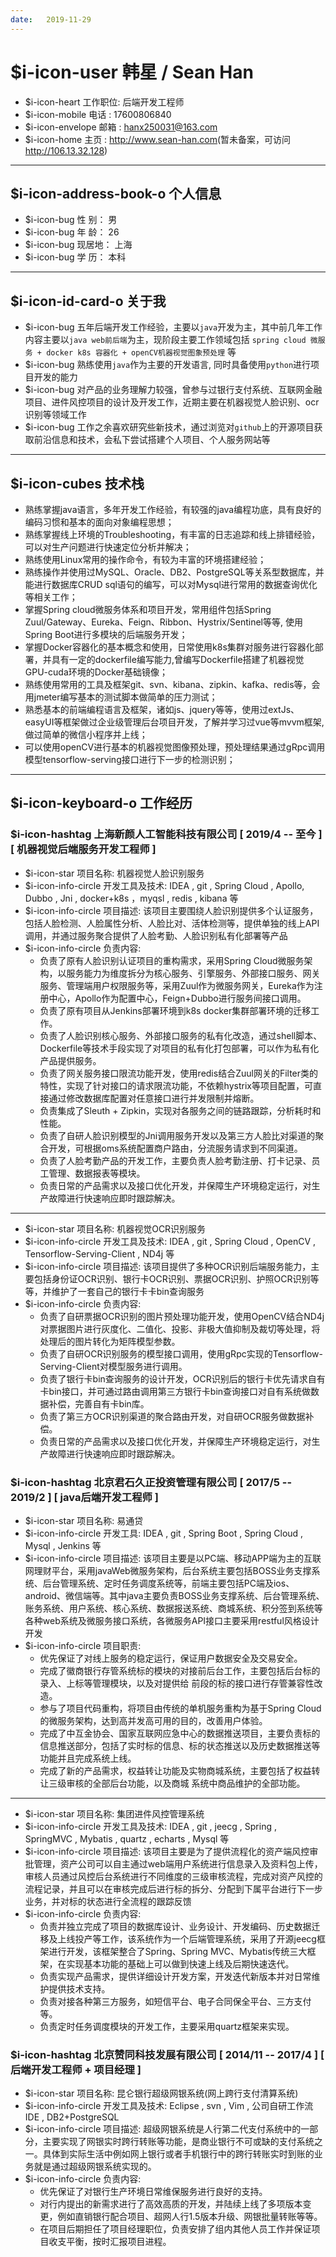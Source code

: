 ```yaml
---
date:   2019-11-29
---
```


# $i-icon-user 韩星 / Sean Han

* $i-icon-heart 工作职位: 后端开发工程师
* $i-icon-mobile 电话 : 17600806840
* $i-icon-envelope 邮箱 : <hanx250031@163.com>
* $i-icon-home 主页 : <http://www.sean-han.com>(暂未备案，可访问<http://106.13.32.128>)

---

## $i-icon-address-book-o 个人信息

* $i-icon-bug  性 别： 男
* $i-icon-bug  年 龄： 26 
* $i-icon-bug  现居地： 上海 
* $i-icon-bug  学 历： 本科

---
## $i-icon-id-card-o  关于我

* $i-icon-bug 五年后端开发工作经验，主要以`java`开发为主，其中前几年工作内容主要以`java web前后端`为主，现阶段主要工作领域包括 `spring cloud 微服务 + docker k8s 容器化 + openCV机器视觉图象预处理` 等
* $i-icon-bug 熟练使用`java`作为主要的开发语言, 同时具备使用`python`进行项目开发的能力
* $i-icon-bug 对产品的业务理解力较强，曾参与过银行支付系统、互联网金融项目、进件风控项目的设计及开发工作，近期主要在机器视觉人脸识别、ocr识别等领域工作
* $i-icon-bug 工作之余喜欢研究些新技术，通过浏览对`github`上的开源项目获取前沿信息和技术，会私下尝试搭建个人项目、个人服务网站等

---
## $i-icon-cubes 技术栈
 
* 熟练掌握java语言，多年开发工作经验，有较强的java编程功底，具有良好的编码习惯和基本的面向对象编程思想；
* 熟练掌握线上环境的Troubleshooting，有丰富的日志追踪和线上排错经验，可以对生产问题进行快速定位分析并解决；
* 熟练使用Linux常用的操作命令，有较为丰富的环境搭建经验；
* 熟练操作并使用过MySQL、Oracle、DB2、PostgreSQL等关系型数据库，并能进行数据库CRUD sql语句的编写，可以对Mysql进行常用的数据查询优化等相关工作；
* 掌握Spring cloud微服务体系和项目开发，常用组件包括Spring Zuul/Gateway、Eureka、Feign、Ribbon、Hystrix/Sentinel等等, 使用Spring Boot进行多模块的后端服务开发；
* 掌握Docker容器化的基本概念和使用，日常使用k8s集群对服务进行容器化部署，并具有一定的dockerfile编写能力,曾编写Dockerfile搭建了机器视觉GPU-cuda环境的Docker基础镜像；
* 熟练使用常用的工具及框架git、svn、kibana、zipkin、kafka、redis等，会用jmeter编写基本的测试脚本做简单的压力测试；
* 熟悉基本的前端编程语言及框架，诸如js、jquery等等，使用过extJs、easyUI等框架做过企业级管理后台项目开发，了解并学习过vue等mvvm框架, 做过简单的微信小程序并上线；
* 可以使用openCV进行基本的机器视觉图像预处理，预处理结果通过gRpc调用模型tensorflow-serving接口进行下一步的检测识别；

---

## $i-icon-keyboard-o 工作经历

### $i-icon-hashtag 上海新颜人工智能科技有限公司 [ 2019/4 -- 至今 ] [ 机器视觉后端服务开发工程师 ]

* $i-icon-star 项目名称: 机器视觉人脸识别服务
* $i-icon-info-circle 开发工具及技术: IDEA , git , Spring Cloud , Apollo, Dubbo , Jni , docker+k8s ，myqsl , redis , kibana 等
* $i-icon-info-circle 项目描述: 该项目主要围绕人脸识别提供多个认证服务，包括人脸检测、人脸属性分析、人脸比对、活体检测等，提供单独的线上API调用，并通过服务聚合提供了人脸考勤、人脸识别私有化部署等产品 
* $i-icon-info-circle 负责内容: 
    * 负责了原有人脸识别认证项目的重构需求，采用Spring Cloud微服务架构，以服务能力为维度拆分为核心服务、引擎服务、外部接口服务、网关服务、管理端用户权限服务等，采用Zuul作为微服务网关，Eureka作为注册中心，Apollo作为配置中心，Feign+Dubbo进行服务间接口调用。
    * 负责了原有项目从Jenkins部署环境到k8s docker集群部署环境的迁移工作。
	* 负责了人脸识别核心服务、外部接口服务的私有化改造，通过shell脚本、Dockerfile等技术手段实现了对项目的私有化打包部署，可以作为私有化产品提供服务。
    * 负责了网关服务接口限流功能开发，使用redis结合Zuul网关的Filter类的特性，实现了针对接口的请求限流功能，不依赖hystrix等项目配置，可直接通过修改数据库配置对任意接口进行并发限制并熔断。
	* 负责集成了Sleuth + Zipkin，实现对各服务之间的链路跟踪，分析耗时和性能。
    * 负责了自研人脸识别模型的Jni调用服务开发以及第三方人脸比对渠道的聚合开发，可根据oms系统配置商户路由，分流服务请求到不同渠道。
    * 负责了人脸考勤产品的开发工作，主要负责人脸考勤注册、打卡记录、员工管理、数据报表等模块。
	* 负责日常的产品需求以及接口优化开发，并保障生产环境稳定运行，对生产故障进行快速响应即时跟踪解决。
	
 ---

* $i-icon-star 项目名称: 机器视觉OCR识别服务
* $i-icon-info-circle 开发工具及技术: IDEA , git , Spring Cloud , OpenCV , Tensorflow-Serving-Client , ND4j 等
* $i-icon-info-circle 项目描述: 该项目提供了多种OCR识别后端服务能力，主要包括身份证OCR识别、银行卡OCR识别、票据OCR识别、护照OCR识别等等，并维护了一套自己的银行卡卡bin查询服务
* $i-icon-info-circle 负责内容: 
    * 负责了自研票据OCR识别的图片预处理功能开发，使用OpenCV结合ND4j对票据图片进行灰度化、二值化、投影、非极大值抑制及裁切等处理，将处理后的图片转化为矩阵模型参数。
    * 负责了自研OCR识别服务的模型接口调用，使用gRpc实现的Tensorflow-Serving-Client对模型服务进行调用。
	* 负责了银行卡bin查询服务的设计开发，OCR识别后的银行卡优先请求自有卡bin接口，并可通过路由调用第三方银行卡bin查询接口对自有系统做数据补偿，完善自有卡bin库。
    * 负责了第三方OCR识别渠道的聚合路由开发，对自研OCR服务做数据补偿。
	* 负责日常的产品需求以及接口优化开发，并保障生产环境稳定运行，对生产故障进行快速响应即时跟踪解决。

 
### $i-icon-hashtag 北京君石久正投资管理有限公司 [ 2017/5 -- 2019/2 ] [ java后端开发工程师 ] 

* $i-icon-star 项目名称: 易通贷
* $i-icon-info-circle 开发工具: IDEA , git , Spring Boot , Spring Cloud , Mysql , Jenkins 等
* $i-icon-info-circle 项目描述: 该项目主要是以PC端、移动APP端为主的互联网理财平台，采用javaWeb微服务架构，后台系统主要包括BOSS业务支撑系统、后台管理系统、定时任务调度系统等，前端主要包括PC端及ios、android、微信端等。其中java主要负责BOSS业务支撑系统、后台管理系统、账务系统、用户系统、核心系统、数据报送系统、商城系统、积分签到系统等各种web系统及微服务接口系统，各微服务API接口主要采用restful风格设计开发
* $i-icon-info-circle 项目职责: 
    * 优先保证了对线上服务的稳定运行，保证用户数据安全及交易安全。
    * 完成了徽商银行存管系统标的模块的对接前后台工作，主要包括后台标的录入、上标等管理模块，以及对提供给 前段的标的接口进行存管兼容性改造。
	* 参与了项目代码重构，将项目由传统的单机服务重构为基于Spring Cloud的微服务架构，达到高并发高可用的目的，改善用户体验。
	* 完成了中互金协会、国家互联网应急中心的数据推送项目，主要负责标的信息推送部分，包括了实时标的信息、标的状态推送以及历史数据推送等功能并且完成系统上线。
	* 完成了新的产品需求，权益转让功能及实物商城系统，主要包括了权益转让三级审核的全部后台功能，以及商城 系统中商品维护的全部功能。
	
---
	
* $i-icon-star 项目名称: 集团进件风控管理系统
* $i-icon-info-circle 开发工具及技术: IDEA , git , jeecg , Spring , SpringMVC , Mybatis , quartz , echarts , Mysql 等
* $i-icon-info-circle 项目描述: 该项目主要是为了提供流程化的资产端风控审批管理，资产公司可以自主通过web端用户系统进行信息录入及资料包上传，审核人员通过风控后台系统进行不同维度的三级审核流程，完成对资产风控的流程记录，并且可以在审核完成后进行标的拆分、分配到下属平台进行下一步业务，并对标的状态进行全流程的跟踪反馈
* $i-icon-info-circle 负责内容: 
    * 负责并独立完成了项目的数据库设计、业务设计、开发编码、历史数据迁移及上线投产等工作，该系统作为一个后端管理系统，采用了开源jeecg框架进行开发，该框架整合了Spring、Spring MVC、Mybatis传统三大框架，在实现基本功能的基础上可以做到快速上线及后期快速迭代。
    * 负责实现产品需求，提供详细设计开发方案，开发迭代新版本并对日常维护提供技术支持。
	* 负责对接各种第三方服务，如短信平台、电子合同保全平台、三方支付等。
	* 负责定时任务调度模块的开发工作，主要采用quartz框架来实现。

### $i-icon-hashtag 北京赞同科技发展有限公司 [ 2014/11 -- 2017/4 ] [ 后端开发工程师 + 项目经理 ]

* $i-icon-star 项目名称: 昆仑银行超级网银系统(网上跨行支付清算系统)
* $i-icon-info-circle 开发工具及技术: Eclipse , svn , Vim , 公司自研工作流IDE , DB2+PostgreSQL 
* $i-icon-info-circle 项目描述: 超级网银系统是人行第二代支付系统中的一部分，主要实现了网银实时跨行转账等功能，是商业银行不可或缺的支付系统之一。具体到实际生活中例如网上银行或者手机银行中的跨行转账实时到账的业务就是通过超级网银系统实现的。
* $i-icon-info-circle 负责内容: 
    * 优先保证了对银行生产环境日常维保服务进行良好的支持。
    * 对行内提出的新需求进行了高效高质的开发，并陆续上线了多项版本变更，例如直销银行配合项目、超网人行1.5版本升级、网银批量转账等等。
    * 在项目后期担任了项目经理职位，负责安排了组内其他人员工作并保证项目收支平衡，按时汇报项目进程。
